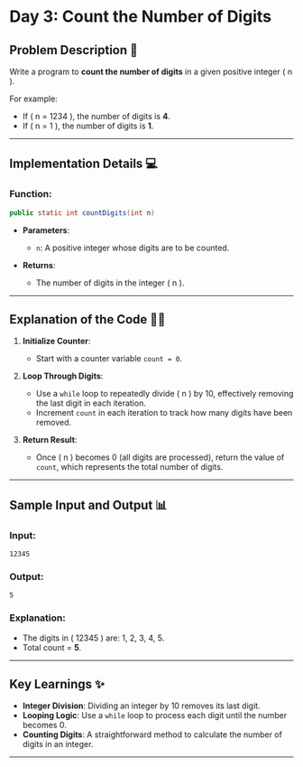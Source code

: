 # Day 3: Count the Number of Digits  

## Problem Description 📝  

Write a program to **count the number of digits** in a given positive integer \( n \).  

For example:  
- If \( n = 1234 \), the number of digits is **4**.  
- If \( n = 1 \), the number of digits is **1**.  

---

## Implementation Details 💻  

### **Function**:  
```java  
public static int countDigits(int n)  
```  

- **Parameters**:  
  - `n`: A positive integer whose digits are to be counted.  

- **Returns**:  
  - The number of digits in the integer \( n \).  

---

## Explanation of the Code 🧑‍💻  

1. **Initialize Counter**:  
   - Start with a counter variable `count = 0`.  

2. **Loop Through Digits**:  
   - Use a `while` loop to repeatedly divide \( n \) by 10, effectively removing the last digit in each iteration.  
   - Increment `count` in each iteration to track how many digits have been removed.  

3. **Return Result**:  
   - Once \( n \) becomes 0 (all digits are processed), return the value of `count`, which represents the total number of digits.  

---

## Sample Input and Output 📊  

### **Input**:  
```  
12345  
```  

### **Output**:  
```  
5  
```  

### **Explanation**:  
- The digits in \( 12345 \) are: 1, 2, 3, 4, 5.  
- Total count = **5**.  

---

## Key Learnings ✨  

- **Integer Division**: Dividing an integer by 10 removes its last digit.  
- **Looping Logic**: Use a `while` loop to process each digit until the number becomes 0.  
- **Counting Digits**: A straightforward method to calculate the number of digits in an integer.  

---  

